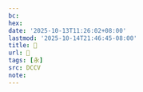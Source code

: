 ```yaml
---
bc:
hex:
date: '2025-10-13T11:26:02+08:00'
lastmod: '2025-10-14T21:46:45-08:00'
title: 󰌧
url: 󰌧
tags: [永]
src: DCCV
note:
---
```


